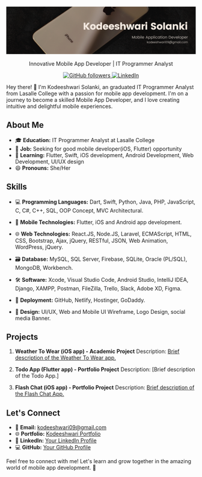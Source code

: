<p align="center">
  <img src="images/mobileAppDevBg.png" alt="Profile Image">
</p>
<p align="center">
  Innovative Mobile App Developer | IT Programmer Analyst
</p>

<p align="center">
  <a href="https://github.com/Kodeeshwari">
    <img alt="GitHub followers" src="https://img.shields.io/github/followers/kodeeshwari?style=social">
  </a>
  <a href="https://www.linkedin.com/in/kodeeshwari/">
    <img alt="LinkedIn" src="https://img.shields.io/badge/-LinkedIn-blue?style=social&logo=linkedin">
  </a>
</p>

Hey there! 👋 I'm Kodeeshwari Solanki, an graduated IT Programmer Analyst from Lasalle College with a passion for mobile app development. I'm on a journey to become a skilled Mobile App Developer, and I love creating intuitive and delightful mobile experiences.

## About Me

- 🎓 **Education:** IT Programmer Analyst at Lasalle College
- 💼 **Job:** Seeking for good mobile developer(iOS, Flutter) opportunity
- 🌱 **Learning:** Flutter, Swift, iOS development, Android Development, Web Development, UI/UX design
- 😄 **Pronouns:** She/Her

## Skills

- 💻 **Programming Languages:**
  Dart, Swift, Python, Java, PHP, JavaScript, C, C#, C++, SQL, OOP Concept, MVC Architectural.

- 📱 **Mobile Technologies:**
  Flutter, iOS and Android app development.
  
- 🌐 **Web Technologies:**
  React.JS, Node.JS, Laravel, ECMAScript, HTML, CSS, Bootstrap, Ajax, jQuery, RESTful, JSON, Web Animation, WordPress, jQuery.
  
- 🗃️ **Database:**
  MySQL, SQL Server, Firebase, SQLite, Oracle (PL/SQL), MongoDB, Workbench.
  
- 🛠️ **Software:**
  Xcode, Visual Studio Code, Android Studio, IntelliJ IDEA, Django, XAMPP, Postman, FileZilla, Trello, Slack, Adobe XD, Figma.
  
- 🚀 **Deployment:**
  GitHub, Netlify, Hostinger, GoDaddy.
  
- 🎨 **Design:**
  UI/UX, Web and Mobile UI Wireframe, Logo Design, social media Banner.

## Projects

1. **Weather To Wear (iOS app) - Academic Project**
   Description: [Brief description of the Weather To Wear app.](https://github.com/Kodeeshwari/WeatherToWear)
   
2. **Todo App (Flutter app) - Portfolio Project**
   Description: [Brief description of the Todo App.]
   
3. **Flash Chat (iOS app) - Portfolio Project**
   Description: [Brief description of the Flash Chat App.](https://github.com/Kodeeshwari/Flash-Chat-iOS-App)


## Let's Connect

- 📧 **Email:** kodeeshwari09@gmail.com
- 🌐 **Portfolio:** [Kodeeshwari Portfolio](https://kodeeshwari.me/)
- 💼 **LinkedIn:** [Your LinkedIn Profile](https://linkedin.com/in/kodeeshwari/)
- 💻 **GitHub:** [Your GitHub Profile](https://github.com/Kodeeshwari)

Feel free to connect with me! Let's learn and grow together in the amazing world of mobile app development. 🚀
